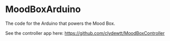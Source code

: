 # MoodBoxArduino
The code for the Arduino that powers the Mood Box.

See the controller app here:
https://github.com/clydewtt/MoodBoxController
